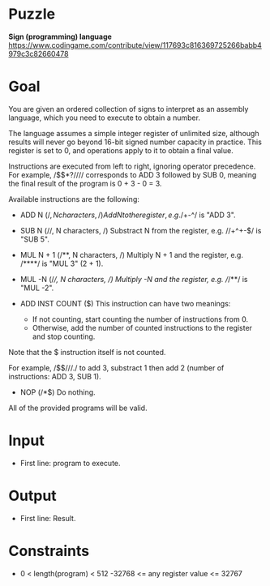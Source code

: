 # Puzzle
**Sign (programming) language** https://www.codingame.com/contribute/view/117693c816369725266babb4979c3c82660478

# Goal
You are given an ordered collection of signs to interpret as an assembly language, which you need to execute to obtain a number.

The language assumes a simple integer register of unlimited size, although results will never go beyond 16-bit signed number capacity in practice. This register is set to 0, and operations apply to it to obtain a final value.

Instructions are executed from left to right, ignoring operator precedence. For example, /$$*?//// corresponds to ADD 3 followed by SUB 0, meaning the final result of the program is 0 + 3 - 0 = 3.

Available instructions are the following:

* ADD N (/$, N characters, /)
Add N to the register, e.g. /$+-^/ is "ADD 3".

* SUB N (//, N characters, /)
Substract N from the register, e.g. //+^+-$/ is "SUB 5".

* MUL N + 1 (/**, N characters, /)
Multiply N + 1 and the register, e.g. /****/ is "MUL 3" (2 + 1).

* MUL -N (/*/, N characters, /)
Multiply -N and the register, e.g. /*/**/ is "MUL -2".

* ADD INST COUNT ($)
This instruction can have two meanings:

  * If not counting, start counting the number of instructions from 0.
  * Otherwise, add the number of counted instructions to the register and stop counting.

Note that the $ instruction itself is not counted.

For example, $/$$$$///./$ to add 3, substract 1 then add 2 (number of instructions: ADD 3, SUB 1).

* NOP (/*$)
Do nothing.

All of the provided programs will be valid.

# Input
* First line: program to execute.

# Output
* First line: Result.

# Constraints
* 0 < length(program) < 512
-32768 <= any register value <= 32767
